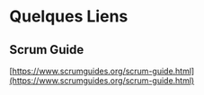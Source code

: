 # Quelques Liens

## Scrum Guide

[https://www.scrumguides.org/scrum-guide.html](https://www.scrumguides.org/scrum-guide.html)


